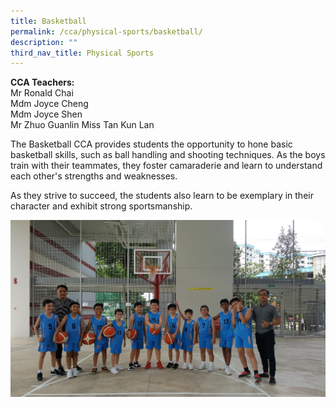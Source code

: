 ```yaml
---
title: Basketball
permalink: /cca/physical-sports/basketball/
description: ""
third_nav_title: Physical Sports
---
```

**CCA Teachers:**   
Mr Ronald Chai    
Mdm Joyce Cheng   
Mdm Joyce Shen   
Mr Zhuo Guanlin
Miss Tan Kun Lan

The Basketball CCA provides students the opportunity to hone basic basketball skills, such as ball handling and shooting techniques. As the boys train with their teammates, they foster camaraderie and learn to understand each other's strengths and weaknesses.

As they strive to succeed, the students also learn to be exemplary in their character and exhibit strong sportsmanship.

![](/images/BB%202018%20pix.jpeg)